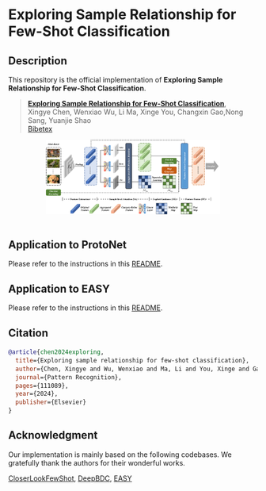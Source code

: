 # Exploring Sample Relationship for Few-Shot Classification

## Description
This repository is the official implementation of **Exploring Sample Relationship for Few-Shot Classification**.
> [**Exploring Sample Relationship for Few-Shot Classification**](https://doi.org/10.1016/j.patcog.2024.111089),     
> Xingye Chen, Wenxiao Wu, Li Ma, Xinge You, Changxin Gao,Nong Sang, Yuanjie Shao              
> [Bibetex](https://github.com/Chenguoz/SRE#citation)

<div align="center">
<img src="./Figures/overview.png" width="70%" height="70%"><br><br>
</div>

## Application to ProtoNet

Please refer to the instructions in this [README](SRE-ProtoNet/README.md).

## Application to EASY
Please refer to the instructions in this [README](SRE-EASY/README.md).

## Citation

```bibtex
@article{chen2024exploring,
  title={Exploring sample relationship for few-shot classification},
  author={Chen, Xingye and Wu, Wenxiao and Ma, Li and You, Xinge and Gao, Changxin and Sang, Nong and Shao, Yuanjie},
  journal={Pattern Recognition},
  pages={111089},
  year={2024},
  publisher={Elsevier}
}
```

## Acknowledgment

Our implementation is mainly based on the following codebases. We gratefully thank the authors for their wonderful works.

[CloserLookFewShot](https://github.com/wyharveychen/CloserLookFewShot),
[DeepBDC](https://github.com/Fei-Long121/DeepBDC),
[EASY](https://github.com/ybendou/easy)
